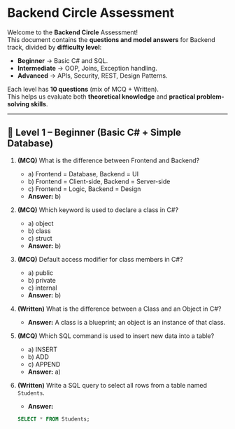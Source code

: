 # Backend Circle Assessment

Welcome to the **Backend Circle** Assessment!  
This document contains the **questions and model answers** for Backend track, divided by **difficulty level**:

- **Beginner** → Basic C# and SQL.  
- **Intermediate** → OOP, Joins, Exception handling.  
- **Advanced** → APIs, Security, REST, Design Patterns.  

Each level has **10 questions** (mix of MCQ + Written).  
This helps us evaluate both **theoretical knowledge** and **practical problem-solving skills**.

---

## 🔹 Level 1 – Beginner (Basic C# + Simple Database)

1. **(MCQ)** What is the difference between Frontend and Backend?  
   - a) Frontend = Database, Backend = UI  
   - b) Frontend = Client-side, Backend = Server-side  
   - c) Frontend = Logic, Backend = Design  
   - **Answer:** b)  

2. **(MCQ)** Which keyword is used to declare a class in C#?  
   - a) object  
   - b) class  
   - c) struct  
   - **Answer:** b)  

3. **(MCQ)** Default access modifier for class members in C#?  
   - a) public  
   - b) private  
   - c) internal  
   - **Answer:** b)  

4. **(Written)** What is the difference between a Class and an Object in C#?  
   - **Answer:** A class is a blueprint; an object is an instance of that class.  

5. **(MCQ)** Which SQL command is used to insert new data into a table?  
   - a) INSERT  
   - b) ADD  
   - c) APPEND  
   - **Answer:** a)  

6. **(Written)** Write a SQL query to select all rows from a table named `Students`.  
   - **Answer:**  
   ```sql
   SELECT * FROM Students;

